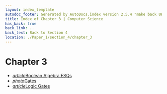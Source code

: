```yaml
---
layout: index_template
autodoc_footer: Generated by AutoDocs.index version 2.5.4 "make back URLs relative" ⓒ Starwort, 2020
title: Index of Chapter 3 | Computer Science
has_back: true
back_link: ..
back_text: Back to Section 4
location: ./Paper_1/section_4/chapter_3
---
```


# **Chapter 3**

- <a href='./boolean_algebra_ESQs.html'><i title='MD file' class="material-icons">article</i>Boolean Algebra ESQs</a>
- <a href='./gates.png'><i title='PNG file' class="material-icons">photo</i>Gates</a>
- <a href='./logic_gates.html'><i title='MD file' class="material-icons">article</i>Logic Gates</a>
